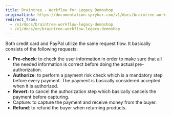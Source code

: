 ```yaml
---
title: Braintree - Workflow for Legacy Demoshop
originalLink: https://documentation.spryker.com/v1/docs/braintree-workflow-legacy-demoshop
redirect_from:
  - /v1/docs/braintree-workflow-legacy-demoshop
  - /v1/docs/en/braintree-workflow-legacy-demoshop
---
```


Both credit card and PayPal utilize the same request flow. It basically consists of the following requests:

* <b>Pre-check</b>: to check the user information in order to make sure that all the needed information is correct before doing the actual pre-authorization.
* <b>Authorize</b>: to perform a payment risk check which is a mandatory step before every payment. The payment is basically considered accepted when it is authorized.
* <b>Revert:</b> to cancel the authorization step which basically cancels the payment before capturing.
* Capture: to capture the payment and receive money from the buyer.
* <b>Refund</b>: to refund the buyer when returning products.
